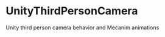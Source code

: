 UnityThirdPersonCamera
======================

Unity third person camera behavior and Mecanim animations
